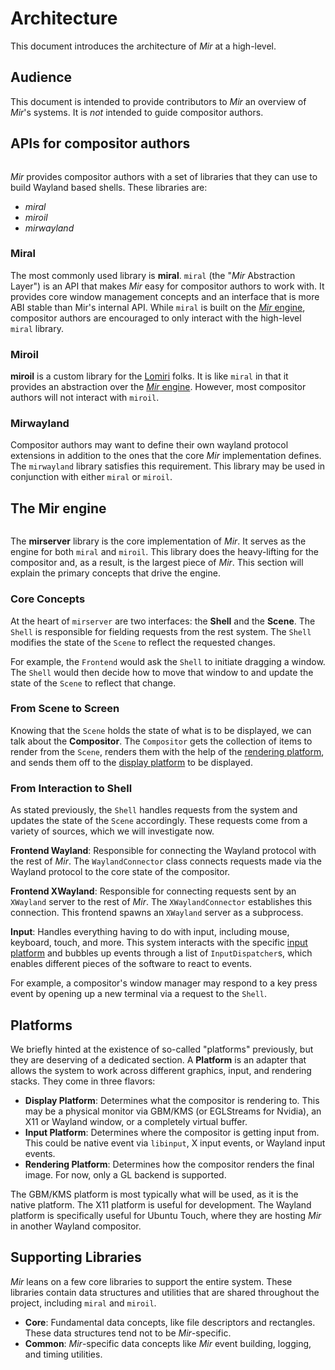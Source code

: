 # Architecture
This document introduces the architecture of *Mir* at a high-level.

## Audience
This document is intended to provide contributors to *Mir* an overview of *Mir*'s systems. It is *not* intended to guide compositor authors.

## APIs for compositor authors
```{mermaid} high_level_diagram.mmd
```

*Mir* provides compositor authors with a set of libraries that they can use to build Wayland based shells. These libraries are:
- *miral*
- *miroil*
- *mirwayland*

### Miral
The most commonly used library is **miral**. `miral` (the "*Mir* Abstraction Layer") is an API that makes *Mir* easy for compositor authors to work with. It provides core window management concepts and an interface that is more ABI stable than Mir's internal API. While `miral` is built on the [*Mir* engine](#the-mir-engine), compositor authors are encouraged to only interact with the high-level `miral` library.

### Miroil
**miroil** is a custom library for the [Lomiri](https://lomiri.com/) folks. It is like `miral` in that it provides an abstraction over the [*Mir* engine](#the-mir-engine). However, most compositor authors will not interact with `miroil`.

### Mirwayland
Compositor authors may want to define their own wayland protocol extensions in addition to the ones that the core *Mir* implementation defines. The `mirwayland` library satisfies this requirement. This library may be used in conjunction with either `miral` or `miroil`.

## The Mir engine
```{mermaid} mirserver.mmd
```

The **mirserver** library is the core implementation of *Mir*. It serves as the engine for both `miral` and `miroil`. This library does the heavy-lifting for the compositor and, as a result, is the largest piece of *Mir*. This section will explain the primary concepts that drive the engine.

### Core Concepts
At the heart of `mirserver` are two interfaces: the **Shell** and the **Scene**. The `Shell` is responsible for fielding requests from the rest system. The `Shell` modifies the state of the `Scene` to reflect the requested changes.

For example, the `Frontend` would ask the `Shell` to initiate dragging a window. The `Shell` would then decide how to move that window to and update the state of the `Scene` to reflect that change.

### From Scene to Screen
Knowing that the `Scene` holds the state of what is to be displayed, we can talk about the **Compositor**. The `Compositor` gets the collection of items to render from the `Scene`,
renders them with the help of the [rendering platform](#platforms), and sends them off to the [display platform](#platforms) to be displayed.

### From Interaction to Shell
As stated previously, the `Shell` handles requests from the system and updates the state of the `Scene` accordingly. These requests come from a variety of sources, which we will investigate now.

**Frontend Wayland**: Responsible for connecting the Wayland protocol with the rest of *Mir*. The `WaylandConnector` class connects requests made via the Wayland protocol to the core state of the compositor.

**Frontend XWayland**: Responsible for connecting requests sent by an `XWayland` server to the rest of *Mir*. The `XWaylandConnector` establishes this connection. This frontend spawns an `XWayland` server as a subprocess.

**Input**: Handles everything having to do with input, including mouse, keyboard, touch, and more. This system interacts with the specific [input platform](#platforms) and bubbles up events through a list of `InputDispatcher`s, which enables different pieces of the software to react to events.

For example, a compositor's window manager may respond to a key press event by opening up a new terminal via a request to the `Shell`.

## Platforms
We briefly hinted at the existence of so-called "platforms" previously, but they are deserving of a dedicated section. A **Platform** is an adapter that allows the system to work across different graphics, input, and rendering stacks. They come in three flavors:
- **Display Platform**: Determines what the compositor is rendering to. This may be a physical monitor via GBM/KMS (or EGLStreams for Nvidia), an X11 or Wayland window, or a completely virtual buffer.
- **Input Platform**: Determines where the compositor is getting input from. This could be native event via `libinput`, X input events, or Wayland input events.
- **Rendering Platform**: Determines how the compositor renders the final image. For now, only a GL backend is supported.

The GBM/KMS platform is most typically what will be used, as it is the native platform. The X11 platform is useful for development. The Wayland platform is specifically useful for Ubuntu Touch, where they are hosting *Mir* in another Wayland compositor.

## Supporting Libraries
*Mir* leans on a few core libraries to support the entire system. These libraries contain data structures and utilities that are shared throughout the project, including `miral` and `miroil`.

- **Core**: Fundamental data concepts, like file descriptors and rectangles. These data structures tend not to be *Mir*-specific.
- **Common**: *Mir*-specific data concepts like *Mir* event building, logging, and timing utilities.
